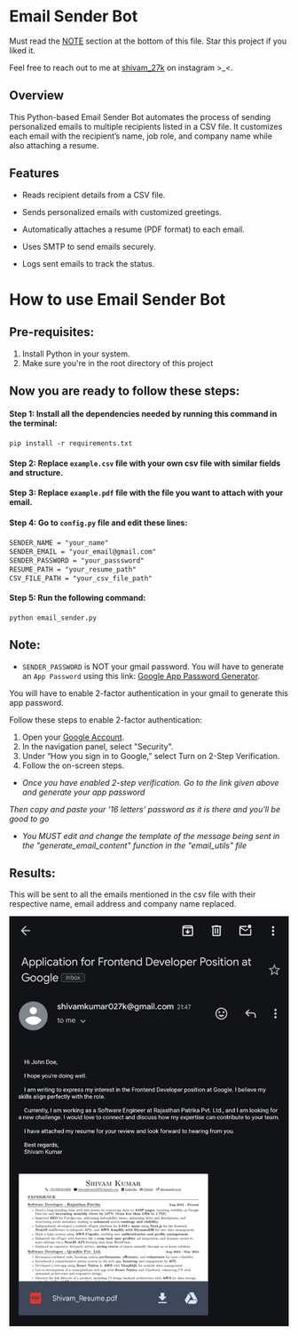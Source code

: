 # Email Sender Bot

Must read the [NOTE](#note) section at the bottom of this file.
Star this project if you liked it.

Feel free to reach out to me at [shivam_27k](https://www.instagram.com/shivam_27k/) on instagram >\_<.

## Overview

This Python-based Email Sender Bot automates the process of sending personalized emails to multiple recipients listed in a CSV file. It customizes each email with the recipient’s name, job role, and company name while also attaching a resume.

## Features

-   Reads recipient details from a CSV file.

-   Sends personalized emails with customized greetings.

-   Automatically attaches a resume (PDF format) to each email.

-   Uses SMTP to send emails securely.

-   Logs sent emails to track the status.

# How to use Email Sender Bot

## Pre-requisites:

1. Install Python in your system.
2. Make sure you're in the root directory of this project

## Now you are ready to follow these steps:

#### Step 1: Install all the dependencies needed by running this command in the terminal:

`pip install -r requirements.txt`

#### Step 2: Replace `example.csv` file with your own csv file with similar fields and structure.

#### Step 3: Replace `example.pdf` file with the file you want to attach with your email.

#### Step 4: Go to `config.py` file and edit these lines:

```
SENDER_NAME = "your_name"
SENDER_EMAIL = "your_email@gmail.com"
SENDER_PASSWORD = "your_passsword"
RESUME_PATH = "your_resume_path"
CSV_FILE_PATH = "your_csv_file_path"
```

#### Step 5: Run the following command:

```
python email_sender.py
```

## Note:

-   `SENDER_PASSWORD` is NOT your gmail password.
    You will have to generate an `App Password` using this link: [Google App Password Generator](https://myaccount.google.com/apppasswords).

You will have to enable 2-factor authentication in your gmail to generate this app password.

Follow these steps to enable 2-factor authentication:

1. Open your [Google Account](https://myaccount.google.com/).
2. In the navigation panel, select "Security".
3. Under “How you sign in to Google,” select Turn on 2-Step Verification.
4. Follow the on-screen steps.

-   _Once you have enabled 2-step verification. Go to the link given above and generate your app password_

_Then copy and paste your '16 letters' password as it is there and you'll be good to go_

-   _You MUST edit and change the template of the message being sent in the "generate_email_content" function in the "email_utils" file_

## Results:

This will be sent to all the emails mentioned in the csv file with their respective name, email address and company name replaced.

![Example image of the email sent](example.jpg)
